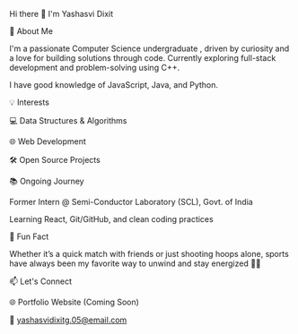 Hi there 👋 I'm Yashasvi Dixit

🚀 About Me

I'm a passionate Computer Science undergraduate , driven by curiosity and a love for building solutions through code. Currently exploring full-stack development and problem-solving using C++.

I have good knowledge of JavaScript, Java, and Python.

💡 Interests

💻 Data Structures & Algorithms

🌐 Web Development

🛠️ Open Source Projects

📚 Ongoing Journey

Former Intern @ Semi-Conductor Laboratory (SCL), Govt. of India

Learning React, Git/GitHub, and clean coding practices

🎯 Fun Fact

Whether it’s a quick match with friends or just shooting hoops alone, sports have always been my favorite way to unwind and stay energized 🏀✨

📫 Let's Connect

🌐 Portfolio Website (Coming Soon)

📩 yashasvidixitg.05@email.com
